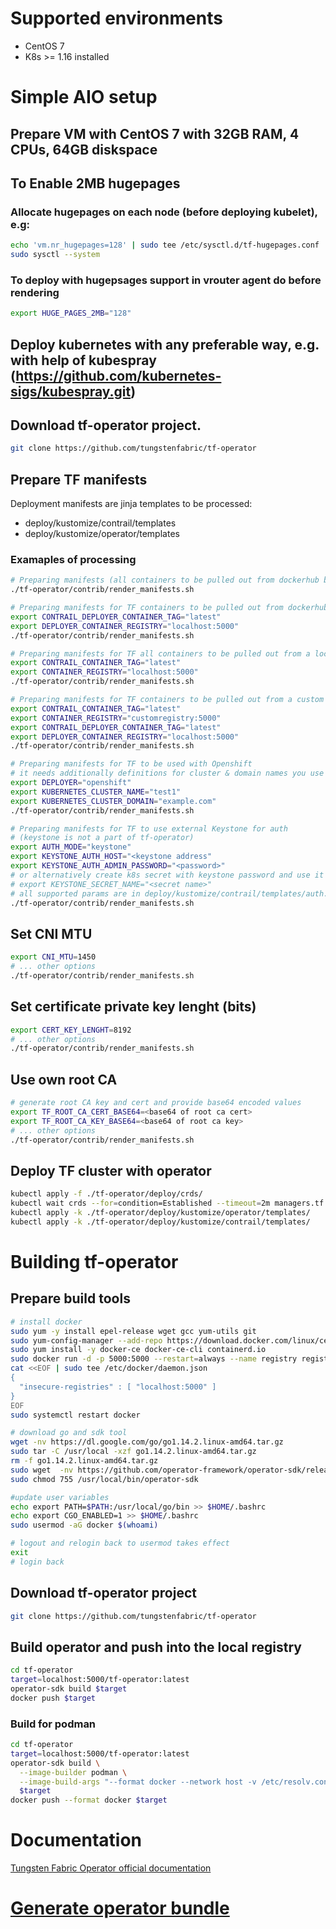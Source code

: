 # Supported environments
- CentOS 7
- K8s >= 1.16 installed

# Simple AIO setup

## Prepare VM with CentOS 7 with 32GB RAM, 4 CPUs, 64GB diskspace

## To Enable 2MB hugepages
### Allocate hugepages on each node (before deploying kubelet), e.g:
```bash
echo 'vm.nr_hugepages=128' | sudo tee /etc/sysctl.d/tf-hugepages.conf
sudo sysctl --system
```
### To deploy with hugepsages support in vrouter agent do before rendering
```bash
export HUGE_PAGES_2MB="128"
```
## Deploy kubernetes with any preferable way, e.g. with help of kubespray (https://github.com/kubernetes-sigs/kubespray.git)


## Download tf-operator project.
```bash
git clone https://github.com/tungstenfabric/tf-operator
```

## Prepare TF manifests
Deployment manifests are jinja templates to be processed:
 - deploy/kustomize/contrail/templates
 - deploy/kustomize/operator/templates
### Examaples of processing
```bash
# Preparing manifests (all containers to be pulled out from dockerhub by default)
./tf-operator/contrib/render_manifests.sh
```
```bash
# Preparing manifests for TF containers to be pulled out from dockerhub and tf-operator from local registry
export CONTRAIL_DEPLOYER_CONTAINER_TAG="latest"
export DEPLOYER_CONTAINER_REGISTRY="localhost:5000"
./tf-operator/contrib/render_manifests.sh
```
```bash
# Preparing manifests for TF all containers to be pulled out from a local registry
export CONTRAIL_CONTAINER_TAG="latest"
export CONTAINER_REGISTRY="localhost:5000"
./tf-operator/contrib/render_manifests.sh
```
```bash
# Preparing manifests for TF containers to be pulled out from a custom registry and tf-operator from local one
export CONTRAIL_CONTAINER_TAG="latest"
export CONTAINER_REGISTRY="customregistry:5000"
export CONTRAIL_DEPLOYER_CONTAINER_TAG="latest"
export DEPLOYER_CONTAINER_REGISTRY="localhost:5000"
./tf-operator/contrib/render_manifests.sh
```
```bash
# Preparing manifests for TF to be used with Openshift
# it needs additionally definitions for cluster & domain names you use
export DEPLOYER="openshift"
export KUBERNETES_CLUSTER_NAME="test1"
export KUBERNETES_CLUSTER_DOMAIN="example.com"
./tf-operator/contrib/render_manifests.sh
```
```bash
# Preparing manifests for TF to use external Keystone for auth
# (keystone is not a part of tf-operator)
export AUTH_MODE="keystone"
export KEYSTONE_AUTH_HOST="<keystone address"
export KEYSTONE_AUTH_ADMIN_PASSWORD="<password>"
# or alternatively create k8s secret with keystone password and use it like
# export KEYSTONE_SECRET_NAME="<secret name>"
# all supported params are in deploy/kustomize/contrail/templates/auth.yaml.j2
./tf-operator/contrib/render_manifests.sh
```

## Set CNI MTU
```bash
export CNI_MTU=1450
# ... other options
./tf-operator/contrib/render_manifests.sh
```

## Set certificate private key lenght (bits) 
```bash
export CERT_KEY_LENGHT=8192
# ... other options
./tf-operator/contrib/render_manifests.sh
```

## Use own root CA
```bash
# generate root CA key and cert and provide base64 encoded values
export TF_ROOT_CA_CERT_BASE64=<base64 of root ca cert>
export TF_ROOT_CA_KEY_BASE64=<base64 of root ca key>
# ... other options
./tf-operator/contrib/render_manifests.sh
```

## Deploy TF cluster with operator
```bash
kubectl apply -f ./tf-operator/deploy/crds/
kubectl wait crds --for=condition=Established --timeout=2m managers.tf.tungsten.io
kubectl apply -k ./tf-operator/deploy/kustomize/operator/templates/
kubectl apply -k ./tf-operator/deploy/kustomize/contrail/templates/
```


# Building tf-operator

## Prepare build tools
```bash
# install docker
sudo yum -y install epel-release wget gcc yum-utils git
sudo yum-config-manager --add-repo https://download.docker.com/linux/centos/docker-ce.repo
sudo yum install -y docker-ce docker-ce-cli containerd.io
sudo docker run -d -p 5000:5000 --restart=always --name registry registry:2
cat <<EOF | sudo tee /etc/docker/daemon.json
{
  "insecure-registries" : [ "localhost:5000" ]
}
EOF
sudo systemctl restart docker

# download go and sdk tool
wget -nv https://dl.google.com/go/go1.14.2.linux-amd64.tar.gz
sudo tar -C /usr/local -xzf go1.14.2.linux-amd64.tar.gz
rm -f go1.14.2.linux-amd64.tar.gz
sudo wget  -nv https://github.com/operator-framework/operator-sdk/releases/download/v0.17.2/operator-sdk-v0.17.2-x86_64-linux-gnu -O /usr/local/bin/operator-sdk
sudo chmod 755 /usr/local/bin/operator-sdk

#update user variables
echo export PATH=$PATH:/usr/local/go/bin >> $HOME/.bashrc
echo export CGO_ENABLED=1 >> $HOME/.bashrc
sudo usermod -aG docker $(whoami)

# logout and relogin back to usermod takes effect
exit
# login back
```

## Download tf-operator project
```bash
git clone https://github.com/tungstenfabric/tf-operator
```

## Build operator and push into the local registry
```bash
cd tf-operator
target=localhost:5000/tf-operator:latest
operator-sdk build $target
docker push $target
```
### Build for podman
```bash
cd tf-operator
target=localhost:5000/tf-operator:latest
operator-sdk build \
  --image-builder podman \
  --image-build-args "--format docker --network host -v /etc/resolv.conf:/etc/resolv.conf:ro" \
  $target
docker push --format docker $target
```


# Documentation
[Tungsten Fabric Operator official documentation](https://docs.tungsten.io/en/latest/tungsten-fabric-operator/index.html)


# [Generate operator bundle](deploy/bundle/Readme.md)
